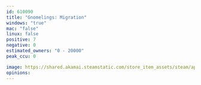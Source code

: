 ```yaml
---
id: 610090
title: "Gnomelings: Migration"
windows: "true"
mac: "false"
linux: false
positive: 7
negative: 0
estimated_owners: "0 - 20000"
peak_ccu: 0

image: https://shared.akamai.steamstatic.com/store_item_assets/steam/apps/610090/header.jpg?t=1542842608
opinions:
---
```

